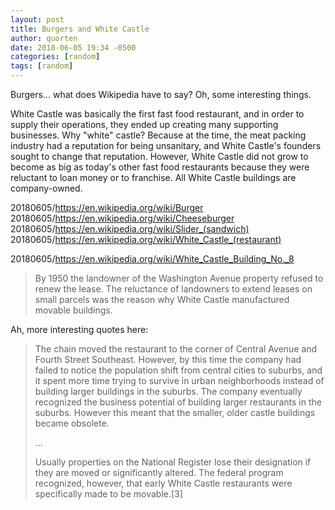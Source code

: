 ```yaml
---
layout: post
title: Burgers and White Castle
author: quorten
date: 2018-06-05 19:34 -0500
categories: [random]
tags: [random]
---
```


Burgers... what does Wikipedia have to say?  Oh, some interesting
things.

White Castle was basically the first fast food restaurant, and in
order to supply their operations, they ended up creating many
supporting businesses.  Why "white" castle?  Because at the time, the
meat packing industry had a reputation for being unsanitary, and White
Castle's founders sought to change that reputation.  However, White
Castle did not grow to become as big as today's other fast food
restaurants because they were reluctant to loan money or to franchise.
All White Castle buildings are company-owned.

20180605/https://en.wikipedia.org/wiki/Burger  
20180605/https://en.wikipedia.org/wiki/Cheeseburger  
20180605/https://en.wikipedia.org/wiki/Slider_(sandwich)  
20180605/https://en.wikipedia.org/wiki/White_Castle_(restaurant)

20180605/https://en.wikipedia.org/wiki/White_Castle_Building_No._8

<!-- more -->

> By 1950 the landowner of the Washington Avenue property refused to
> renew the lease. The reluctance of landowners to extend leases on
> small parcels was the reason why White Castle manufactured movable
> buildings.

Ah, more interesting quotes here:

> The chain moved the restaurant to the corner of Central Avenue and
> Fourth Street Southeast. However, by this time the company had
> failed to notice the population shift from central cities to
> suburbs, and it spent more time trying to survive in urban
> neighborhoods instead of building larger buildings in the
> suburbs. The company eventually recognized the business potential of
> building larger restaurants in the suburbs. However this meant that
> the smaller, older castle buildings became obsolete.
>
> ...
>
> Usually properties on the National Register lose their designation
> if they are moved or significantly altered. The federal program
> recognized, however, that early White Castle restaurants were
> specifically made to be movable.[3]

